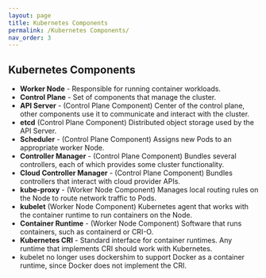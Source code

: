 ```yaml
---
layout: page
title: Kubernetes Components
permalink: /Kubernetes Components/
nav_order: 3
---
```


## Kubernetes Components

- **Worker Node** - Responsible for running container workloads.
- **Control Plane** - Set of components that manage the cluster.
- **API Server** - (Control Plane Component) Center of the control plane, other components use it to communicate and interact with the cluster.
- **etcd** (Control Plane Component) Distributed object storage used by the API Server.
- **Scheduler** - (Control Plane Component) Assigns new Pods to an appropriate worker Node.
- **Controller Manager** - (Control Plane Component) Bundles several controllers, each of which provides some cluster functionality.
- **Cloud Controller Manager** - (Control Plane Component) Bundles controllers that interact with cloud provider APIs.
- **kube-proxy** - (Worker Node Component) Manages local routing rules on the Node to route network traffic to Pods.
- **kubelet** (Worker Node Component) Kubernetes agent that works with the container runtime to run containers on the Node.
- **Container Runtime** - (Worker Node Component) Software that runs containers, such as containerd or CRI-O.
- **Kubernetes CRI** - Standard interface for container runtimes. Any runtime that implements CRI should work with Kubernetes.
- kubelet no longer uses dockershim to support Docker as a container runtime, since Docker does not implement the CRI.
